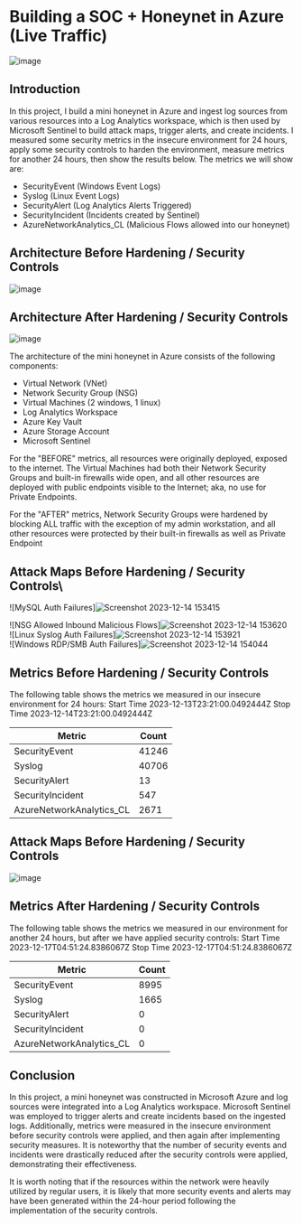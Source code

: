 # Building a SOC + Honeynet in Azure (Live Traffic)
![image](https://github.com/CybrXylon/Azure-SOC-Lab/assets/150117045/c366eb73-e467-4128-8f3d-f64c6614ffb3)



## Introduction

In this project, I build a mini honeynet in Azure and ingest log sources from various resources into a Log Analytics workspace, which is then used by Microsoft Sentinel to build attack maps, trigger alerts, and create incidents. I measured some security metrics in the insecure environment for 24 hours, apply some security controls to harden the environment, measure metrics for another 24 hours, then show the results below. The metrics we will show are:

- SecurityEvent (Windows Event Logs)
- Syslog (Linux Event Logs)
- SecurityAlert (Log Analytics Alerts Triggered)
- SecurityIncident (Incidents created by Sentinel)
- AzureNetworkAnalytics_CL (Malicious Flows allowed into our honeynet)

## Architecture Before Hardening / Security Controls
![image](https://github.com/CybrXylon/Azure-SOC-Lab/assets/150117045/ce59703d-1f4e-4980-a419-66e01765c572)


## Architecture After Hardening / Security Controls
![image](https://github.com/CybrXylon/Azure-SOC-Lab/assets/150117045/f68a3571-9aa0-4560-9f22-cb8813a2a92d)


The architecture of the mini honeynet in Azure consists of the following components:

- Virtual Network (VNet)
- Network Security Group (NSG)
- Virtual Machines (2 windows, 1 linux)
- Log Analytics Workspace
- Azure Key Vault
- Azure Storage Account
- Microsoft Sentinel

For the "BEFORE" metrics, all resources were originally deployed, exposed to the internet. The Virtual Machines had both their Network Security Groups and built-in firewalls wide open, and all other resources are deployed with public endpoints visible to the Internet; aka, no use for Private Endpoints.

For the "AFTER" metrics, Network Security Groups were hardened by blocking ALL traffic with the exception of my admin workstation, and all other resources were protected by their built-in firewalls as well as Private Endpoint

## Attack Maps Before Hardening / Security Controls\
![MySQL Auth Failures]![Screenshot 2023-12-14 153415](https://github.com/CybrXylon/Azure-SOC-Lab/assets/150117045/377ef4cd-ef5e-4348-9064-1c5ad401c36b)<br>

![NSG Allowed Inbound Malicious Flows]![Screenshot 2023-12-14 153620](https://github.com/CybrXylon/Azure-SOC-Lab/assets/150117045/8ded24e6-b865-4136-a272-d1b6dda0ed0b)
<br>
![Linux Syslog Auth Failures]![Screenshot 2023-12-14 153921](https://github.com/CybrXylon/Azure-SOC-Lab/assets/150117045/d1aee7c3-b2b9-4503-99b1-4c77dda66e9b)<br>
![Windows RDP/SMB Auth Failures]![Screenshot 2023-12-14 154044](https://github.com/CybrXylon/Azure-SOC-Lab/assets/150117045/bd64395b-841c-4abd-b1f3-0ab771bc3344)<br>

## Metrics Before Hardening / Security Controls

The following table shows the metrics we measured in our insecure environment for 24 hours:
Start Time 2023-12-13T23:21:00.0492444Z
Stop Time 2023-12-14T23:21:00.0492444Z

| Metric                   | Count
| ------------------------ | -----
| SecurityEvent            | 41246
| Syslog                   | 40706
| SecurityAlert            | 13
| SecurityIncident         | 547
| AzureNetworkAnalytics_CL | 2671

## Attack Maps Before Hardening / Security Controls

![image](https://github.com/CybrXylon/Azure-SOC-Lab/assets/150117045/ebb3eea6-266b-415e-adad-9dbbfefcbc34)


## Metrics After Hardening / Security Controls

The following table shows the metrics we measured in our environment for another 24 hours, but after we have applied security controls:
Start Time 2023-12-17T04:51:24.8386067Z
Stop Time	2023-12-17T04:51:24.8386067Z

| Metric                   | Count
| ------------------------ | -----
| SecurityEvent            | 8995
| Syslog                   | 1665
| SecurityAlert            | 0
| SecurityIncident         | 0
| AzureNetworkAnalytics_CL | 0

## Conclusion

In this project, a mini honeynet was constructed in Microsoft Azure and log sources were integrated into a Log Analytics workspace. Microsoft Sentinel was employed to trigger alerts and create incidents based on the ingested logs. Additionally, metrics were measured in the insecure environment before security controls were applied, and then again after implementing security measures. It is noteworthy that the number of security events and incidents were drastically reduced after the security controls were applied, demonstrating their effectiveness.

It is worth noting that if the resources within the network were heavily utilized by regular users, it is likely that more security events and alerts may have been generated within the 24-hour period following the implementation of the security controls.
